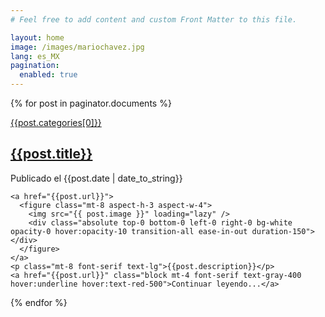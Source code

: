 ```yaml
---
# Feel free to add content and custom Front Matter to this file.

layout: home
image: /images/mariochavez.jpg
lang: es_MX
pagination:
  enabled: true
---
```


{% for post in paginator.documents %}
  <article class="p-8 border border-gray-100 lg:p-16">
    <a href="{{"/" | append: post.categories[0]}}" class="pb-1 text-xm md:text-sm font-bold leading-normal uppercase border-b-4 border-gray-200 transition-all hover:text-red-500">{{post.categories[0]}}</a>
    <a href="{{post.url}}" class="hover:text-red-500 transition-colors">
      <h2 class="mt-8 font-serif text-3xl font-bold md:text-4xl">{{post.title}}</h2>
    </a>
    <p class="mt-4 font-serif text-md md:text-lg italic text-gray-400">Publicado el {{post.date | date_to_string}}</p>

    <a href="{{post.url}}">
      <figure class="mt-8 aspect-h-3 aspect-w-4">
        <img src="{{ post.image }}" loading="lazy" />
        <div class="absolute top-0 bottom-0 left-0 right-0 bg-white opacity-0 hover:opacity-10 transition-all ease-in-out duration-150"></div>
      </figure>
    </a>
    <p class="mt-8 font-serif text-lg">{{post.description}}</p>
    <a href="{{post.url}}" class="block mt-4 font-serif text-gray-400 hover:underline hover:text-red-500">Continuar leyendo...</a>
  </article>
{% endfor %}
